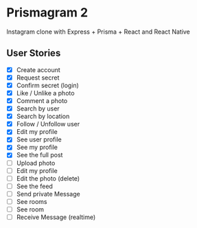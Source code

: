 # Prismagram 2

Instagram clone with Express + Prisma + React and React Native

## User Stories

- [x] Create account
- [x] Request secret
- [x] Confirm secret (login)
- [x] Like / Unlike a photo
- [x] Comment a photo
- [x] Search by user
- [x] Search by location
- [x] Follow / Unfollow user
- [x] Edit my profile
- [x] See user profile
- [x] See my profile
- [x] See the full post
- [ ] Upload photo
- [ ] Edit my profile
- [ ] Edit the photo (delete)
- [ ] See the feed
- [ ] Send private Message
- [ ] See rooms
- [ ] See room
- [ ] Receive Message (realtime)
